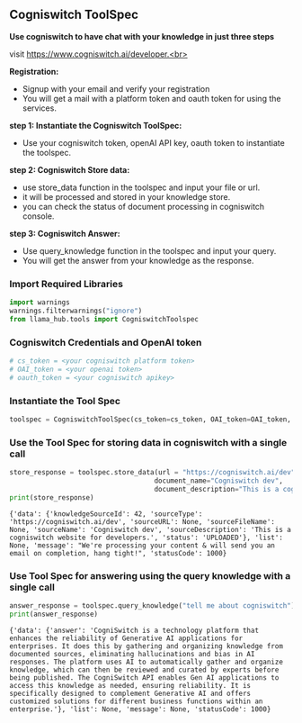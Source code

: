 ## Cogniswitch ToolSpec

**Use cogniswitch to have chat with your knowledge in just three steps**

visit https://www.cogniswitch.ai/developer.<br>

**Registration:**
- Signup with your email and verify your registration
- You will get a mail with a platform token and oauth token for using the services.


**step 1: Instantiate the Cogniswitch ToolSpec:**<br>
- Use your cogniswitch token, openAI API key, oauth token to instantiate the toolspec. <br> 

**step 2: Cogniswitch Store data:**<br>
- use store_data function in the toolspec and input your file or url. <br>
- it will be processed and stored in your knowledge store. <br> 
- you can check the status of document processing in cogniswitch console. <br>

**step 3: Cogniswitch Answer:**<br>
- Use query_knowledge function in the toolspec and input your query. <br>
- You will get the answer from your knowledge as the response. <br>


### Import Required Libraries


```python
import warnings
warnings.filterwarnings("ignore")
from llama_hub.tools import CogniswitchToolspec
```

### Cogniswitch Credentials and OpenAI token


```python
# cs_token = <your cogniswitch platform token>
# OAI_token = <your openai token>
# oauth_token = <your cogniswitch apikey>
```

### Instantiate the Tool Spec


```python
toolspec = CogniswitchToolSpec(cs_token=cs_token, OAI_token=OAI_token, apiKey=oauth_token)
```

### Use the Tool Spec for storing data in cogniswitch with a single call


```python
store_response = toolspec.store_data(url = "https://cogniswitch.ai/dev",
                                    document_name="Cogniswitch dev",
                                    document_description="This is a cogniswitch website for developers.")
print(store_response)
```

    {'data': {'knowledgeSourceId': 42, 'sourceType': 'https://cogniswitch.ai/dev', 'sourceURL': None, 'sourceFileName': None, 'sourceName': 'Cogniswitch dev', 'sourceDescription': 'This is a cogniswitch website for developers.', 'status': 'UPLOADED'}, 'list': None, 'message': "We're processing your content & will send you an email on completion, hang tight!", 'statusCode': 1000}
    

### Use Tool Spec for answering using the query knowledge with a single call


```python
answer_response = toolspec.query_knowledge("tell me about cogniswitch")
print(answer_response)
```

    {'data': {'answer': 'CogniSwitch is a technology platform that enhances the reliability of Generative AI applications for enterprises. It does this by gathering and organizing knowledge from documented sources, eliminating hallucinations and bias in AI responses. The platform uses AI to automatically gather and organize knowledge, which can then be reviewed and curated by experts before being published. The CogniSwitch API enables Gen AI applications to access this knowledge as needed, ensuring reliability. It is specifically designed to complement Generative AI and offers customized solutions for different business functions within an enterprise.'}, 'list': None, 'message': None, 'statusCode': 1000}
